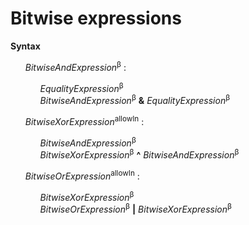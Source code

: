 # Bitwise expressions

**Syntax**

<ul>
    <i>BitwiseAndExpression</i><sup>β</sup> :
    <ul>
        <i>EqualityExpression</i><sup>β</sup><br>
        <i>BitwiseAndExpression</i><sup>β</sup> <b>&amp;</b> <i>EqualityExpression</i><sup>β</sup>
    </ul>
</ul>

<ul>
    <i>BitwiseXorExpression</i><sup>allowIn</sup> :
    <ul>
        <i>BitwiseAndExpression</i><sup>β</sup><br>
        <i>BitwiseXorExpression</i><sup>β</sup> <b>^</b> <i>BitwiseAndExpression</i><sup>β</sup>
    </ul>
</ul>

<ul>
    <i>BitwiseOrExpression</i><sup>allowIn</sup> :
    <ul>
        <i>BitwiseXorExpression</i><sup>β</sup><br>
        <i>BitwiseOrExpression</i><sup>β</sup> <b>|</b> <i>BitwiseXorExpression</i><sup>β</sup>
    </ul>
</ul>